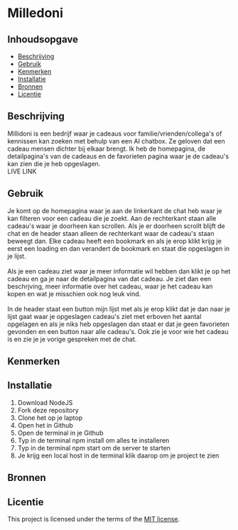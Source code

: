 # Milledoni

## Inhoudsopgave

  * [Beschrijving](#beschrijving)
  * [Gebruik](#gebruik)
  * [Kenmerken](#kenmerken)
  * [Installatie](#installatie)
  * [Bronnen](#bronnen)
  * [Licentie](#licentie)

## Beschrijving
Millidoni is een bedrijf waar je cadeaus voor familie/vrienden/collega's of kennissen kan zoeken met behulp van een AI chatbox. Ze geloven dat een cadeau mensen dichter bij elkaar brengt.
Ik heb de homepagina, de detailpagina's van de cadeaus en de favorieten pagina waar je de cadeau's kan zien die je heb opgeslagen. <br>
LIVE LINK

## Gebruik
Je komt op de homepagina waar je aan de linkerkant de chat heb waar je kan filteren voor een cadeau die je zoekt. Aan de rechterkant staan alle cadeau's waar je doorheen kan scrollen. Als je er doorheen scrollt blijft de chat en de header staan alleen de rechterkant waar de cadeau's staan beweegt dan. Elke cadeau heeft een bookmark en als je erop klikt krijg je eerst een loading en dan verandert de bookmark en staat die opgeslagen in je lijst.<br> 
<br>
Als je een cadeau ziet waar je meer informatie wil hebben dan klikt je op het cadeau en ga je naar de detailpagina van dat cadeau. Je ziet dan een beschrjving, meer informatie over het cadeau, waar je het cadeau kan kopen en wat je misschien ook nog leuk vind. <br>
<br>
In de header staat een button mijn lijst met als je erop klikt dat je dan naar je lijst gaat waar je opgeslagen cadeau's ziet met erboven het aantal opgelagen en als je niks heb opgeslagen dan staat er dat je geen favorieten gevonden en een button naar alle cadeau's. Ook zie je voor wie het cadeau is en zie je je vorige gespreken met de chat. 

## Kenmerken


## Installatie
1. Download NodeJS
2. Fork deze repository
3. Clone het op je laptop
4. Open het in Github
5. Open de terminal in je Github
6. Typ in de terminal npm install om alles te installeren 
7. Typ in de terminal npm start om de server te starten
8. Je krijg een local host in de terminal klik daarop om je project te zien


## Bronnen

## Licentie

This project is licensed under the terms of the [MIT license](./LICENSE).
